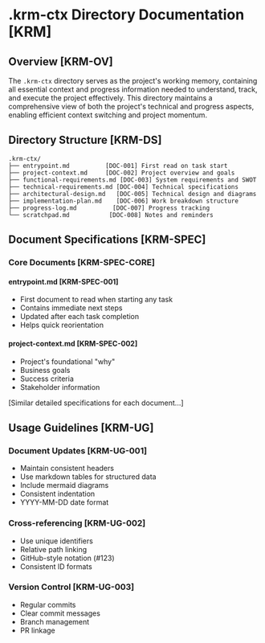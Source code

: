 # .krm-ctx Directory Documentation [KRM]

## Overview [KRM-OV]
The `.krm-ctx` directory serves as the project's working memory, containing all essential context and progress information needed to understand, track, and execute the project effectively. This directory maintains a comprehensive view of both the project's technical and progress aspects, enabling efficient context switching and project momentum.

## Directory Structure [KRM-DS]
```
.krm-ctx/
├── entrypoint.md          [DOC-001] First read on task start
├── project-context.md     [DOC-002] Project overview and goals
├── functional-requirements.md [DOC-003] System requirements and SWOT
├── technical-requirements.md [DOC-004] Technical specifications
├── architectural-design.md   [DOC-005] Technical design and diagrams
├── implementation-plan.md    [DOC-006] Work breakdown structure
├── progress-log.md          [DOC-007] Progress tracking
└── scratchpad.md           [DOC-008] Notes and reminders
```

## Document Specifications [KRM-SPEC]

### Core Documents [KRM-SPEC-CORE]

#### entrypoint.md [KRM-SPEC-001]
- First document to read when starting any task
- Contains immediate next steps
- Updated after each task completion
- Helps quick reorientation

#### project-context.md [KRM-SPEC-002]
- Project's foundational "why"
- Business goals
- Success criteria
- Stakeholder information

[Similar detailed specifications for each document...]

## Usage Guidelines [KRM-UG]

### Document Updates [KRM-UG-001]
- Maintain consistent headers
- Use markdown tables for structured data
- Include mermaid diagrams
- Consistent indentation
- YYYY-MM-DD date format

### Cross-referencing [KRM-UG-002]
- Use unique identifiers
- Relative path linking
- GitHub-style notation (#123)
- Consistent ID formats

### Version Control [KRM-UG-003]
- Regular commits
- Clear commit messages
- Branch management
- PR linkage
